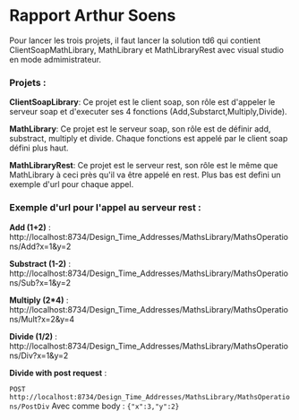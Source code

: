 # Rapport Arthur Soens


Pour lancer les trois projets, il faut lancer la solution td6 qui contient ClientSoapMathLibrary, MathLibrary et MathLibraryRest avec visual studio en mode admimistrateur.

### Projets :

__ClientSoapLibrary__: Ce projet est le client soap, son rôle est d'appeler le serveur soap et d'executer ses 4 fonctions (Add,Substarct,Multiply,Divide).

__MathLibrary__: Ce projet est le serveur soap, son rôle est de définir add, substract, multiply et divide. Chaque fonctions est appelé par le client soap défini plus haut.

__MathLibraryRest__: Ce projet est le serveur rest, son rôle est le même que MathLibrary à ceci près qu'il va être appelé en rest. Plus bas est defini un exemple d'url pour chaque appel.

### Exemple d'url pour l'appel au serveur rest :

__Add (1+2)__ :
http://localhost:8734/Design_Time_Addresses/MathsLibrary/MathsOperations/Add?x=1&y=2

__Substract (1-2)__ :
http://localhost:8734/Design_Time_Addresses/MathsLibrary/MathsOperations/Sub?x=1&y=2

__Multiply (2*4)__ :
http://localhost:8734/Design_Time_Addresses/MathsLibrary/MathsOperations/Mult?x=2&y=4

__Divide (1/2)__ :
http://localhost:8734/Design_Time_Addresses/MathsLibrary/MathsOperations/Div?x=1&y=2

__Divide with post request__ :

`POST http://localhost:8734/Design_Time_Addresses/MathsLibrary/MathsOperations/PostDiv`
Avec comme body : `{"x":3,"y":2}`